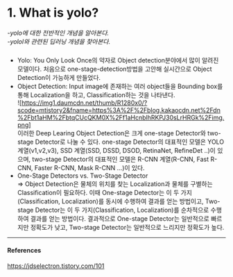 # 1. What is yolo?
*-yolo에 대한 전반적인 개념을 알아본다.*  
*-yolol와 관련된 딥러닝 개념을 찾아본다.*

##### 

* Yolo: You Only Look Once의 약자로 Object detection분야에서 많이 알려진 모델이다. 처음으로 one-stage-detection방법을 고안해 실시간으로 Object Detection이 가능하게 만들었다.
* Object Detection: Input image에 존재하는 여러 object들을 Bounding box를 통해 Localization을 하고, Classification하는 것을 나타낸다.  
  ![https://img1.daumcdn.net/thumb/R1280x0/?scode=mtistory2&fname=https%3A%2F%2Fblog.kakaocdn.net%2Fdn%2Fbt1aHM%2FbtqCUcQKM0X%2Ff1aHcnblhRKPJ30sLrHRGk%2Fimg.png]  
  이러한 Deep Learing Object Detection은 크게 one-stage Detector와 two-stage Detector로 나눌 수 있다. one-stage Detector의 대표적인 모델은 YOLO 계열(v1,v2,v3), SSD 계열(SSD, DSSD, DSOD, RetinaNet, RefineDet ..)이 있으며, two-stage Detector의 대표적인 모델은 R-CNN 계열(R-CNN, Fast R-CNN, Faster R-CNN, Mask R-CNN ...)이 있다.  
* One-Stage Detectors vs. Two-Stage Detector  
  => Object Detection은 물체의 위치를 찾는 Localization과 물체를 구별하는 Classification이 필요하다. 이때 One-stage Detector는 이 두 가지(Classification, Localization)를 동시에 수행하여 결과를 얻는 방법이고, Two-stage Detector는 이 두 가지(Classification, Localization)를 순차적으로 수행하여 결과를 얻는 방법이다.
결과적으로 One-stage Detector는 일반적으로 빠르지만 정확도가 낮고, Two-stage Detector는 일반적으로 느리지만 정확도가 높다.


-------
#### References  
https://jdselectron.tistory.com/101
